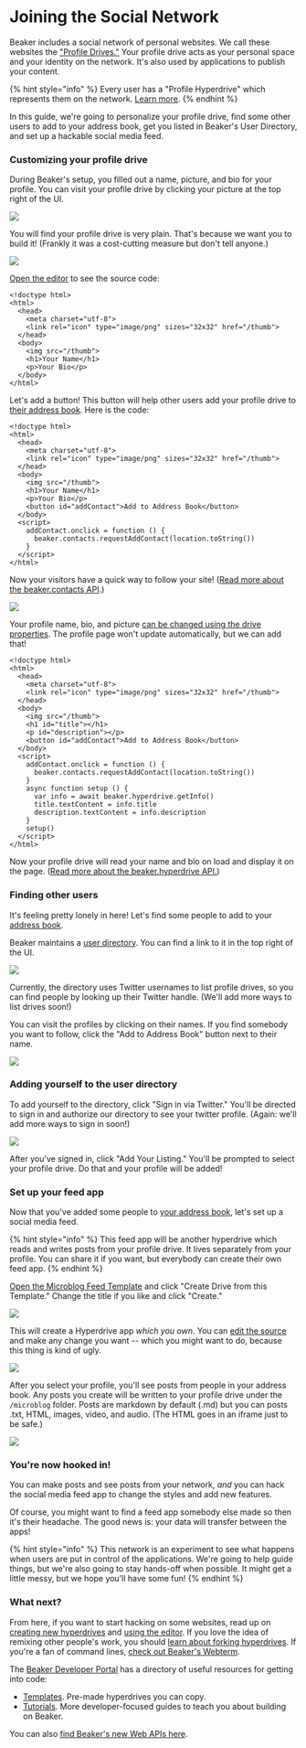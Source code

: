 # Joining the Social Network

Beaker includes a social network of personal websites. We call these websites the ["Profile Drives."](intermediate/your-profile-drive.md) Your profile drive acts as your personal space and your identity on the network. It's also used by applications to publish your content.

{% hint style="info" %}
Every user has a "Profile Hyperdrive" which represents them on the network. [Learn more](intermediate/your-profile-drive.md).
{% endhint %}

In this guide, we're going to personalize your profile drive, find some other users to add to your address book, get you listed in Beaker's User Directory, and set up a hackable social media feed.

### Customizing your profile drive

During Beaker's setup, you filled out a name, picture, and bio for your profile. You can visit your profile drive by clicking your picture at the top right of the UI.

![](.gitbook/assets/profile-button.png)

You will find your profile drive is very plain. That's because we want you to build it! \(Frankly it was a cost-cutting measure but don't tell anyone.\)

![](.gitbook/assets/social-network-profile-1.png)

[Open the editor](beginner/editor.md) to see the source code:

```markup
<!doctype html>
<html>
  <head>
    <meta charset="utf-8">
    <link rel="icon" type="image/png" sizes="32x32" href="/thumb">
  </head>
  <body>
    <img src="/thumb">
    <h1>Your Name</h1>
    <p>Your Bio</p>
  </body>
</html>
```

Let's add a button! This button will help other users add your profile drive to [their address book](intermediate/your-address-book.md). Here is the code:

```markup
<!doctype html>
<html>
  <head>
    <meta charset="utf-8">
    <link rel="icon" type="image/png" sizes="32x32" href="/thumb">
  </head>
  <body>
    <img src="/thumb">
    <h1>Your Name</h1>
    <p>Your Bio</p>
    <button id="addContact">Add to Address Book</button>
  </body>
  <script>
    addContact.onclick = function () {
      beaker.contacts.requestAddContact(location.toString())
    }
  </script>
</html>
```

Now your visitors have a quick way to follow your site! \([Read more about the beaker.contacts API](apis/beaker.contacts.md).\)

![](.gitbook/assets/social-network-profile-2.png)

Your profile name, bio, and picture [can be changed using the drive properties](beginner/changing-a-drive-title-or-thumb.md). The profile page won't update automatically, but we can add that!

```markup
<!doctype html>
<html>
  <head>
    <meta charset="utf-8">
    <link rel="icon" type="image/png" sizes="32x32" href="/thumb">
  </head>
  <body>
    <img src="/thumb">
    <h1 id="title"></h1>
    <p id="description"></p>
    <button id="addContact">Add to Address Book</button>
  </body>
  <script>
    addContact.onclick = function () {
      beaker.contacts.requestAddContact(location.toString())
    }
    async function setup () {
      var info = await beaker.hyperdrive.getInfo()
      title.textContent = info.title
      description.textContent = info.description
    }
    setup()
  </script>
</html>
```

Now your profile drive will read your name and bio on load and display it on the page. \([Read more about the beaker.hyperdrive API.](apis/beaker-hyperdrive.md)\)

### Finding other users

It's feeling pretty lonely in here! Let's find some people to add to your [address book](intermediate/your-address-book.md).

Beaker maintains a [user directory](https://userlist.beakerbrowser.com/). You can find a link to it in the top right of the UI.

![](.gitbook/assets/user-directory.png)

Currently, the directory uses Twitter usernames to list profile drives, so you can find people by looking up their Twitter handle. \(We'll add more ways to list drives soon!\)

You can visit the profiles by clicking on their names. If you find somebody you want to follow, click the "Add to Address Book" button next to their name.

![](.gitbook/assets/user-directory-entry.png)

### Adding yourself to the user directory

To add yourself to the directory, click "Sign in via Twitter." You'll be directed to sign in and authorize our directory to see your twitter profile. \(Again: we'll add more ways to sign in soon!\)

![](.gitbook/assets/user-directory-add.png)

After you've signed in, click "Add Your Listing." You'll be prompted to select your profile drive. Do that and your profile will be added!

### Set up your feed app

Now that you've added some people to [your address book](intermediate/your-address-book.md), let's set up a social media feed.

{% hint style="info" %}
This feed app will be another hyperdrive which reads and writes posts from your profile drive. It lives separately from your profile. You can share it if you want, but everybody can create their own feed app.
{% endhint %}

[Open the Microblog Feed Template](https://beaker.dev/docs/templates/microblog-feed/) and click "Create Drive from this Template." Change the title if you like and click "Create."

![](.gitbook/assets/create-my-feed.png)

This will create a Hyperdrive app _which you own_. You can [edit the source](beginner/editor.md) and make any change you want -- which you might want to do, because this thing is kind of ugly.

![](.gitbook/assets/my-feed-not-signed-in.png)

After you select your profile, you'll see posts from people in your address book. Any posts you create will be written to your profile drive under the `/microblog` folder. Posts are markdown by default \(.md\) but you can posts .txt, HTML, images, video, and audio. \(The HTML goes in an iframe just to be safe.\)

![](.gitbook/assets/my-feed.png)

### You're now hooked in!

You can make posts and see posts from your network, _and_ you can hack the social media feed app to change the styles and add new features.

Of course, you might want to find a feed app somebody else made so then it's their headache. The good news is: your data will transfer between the apps!

{% hint style="info" %}
This network is an experiment to see what happens when users are put in control of the applications. We're going to help guide things, but we're also going to stay hands-off when possible. It might get a little messy, but we hope you'll have some fun!
{% endhint %}

### What next?

From here, if you want to start hacking on some websites, read up on [creating new hyperdrives](beginner/creating-new-hyperdrives.md) and [using the editor](beginner/editor.md). If you love the idea of remixing other people's work, you should [learn about forking hyperdrives](advanced/forking-hyperdrives.md). If you're a fan of command lines, [check out Beaker's Webterm](advanced/webterm.md).

The [Beaker Developer Portal](https://beaker.dev) has a directory of useful resources for getting into code:

* [Templates](https://beaker.dev/#templates). Pre-made hyperdrives you can copy.
* [Tutorials](https://beaker.dev/#docs). More developer-focused guides to teach you about building on Beaker.

You can also [find Beaker's new Web APIs here](./#apis).

